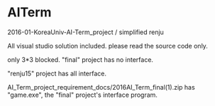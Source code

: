 # AITerm
2016-01-KoreaUniv-AI-Term_project / simplified renju

All visual studio solution included. please read the source code only.

only 3*3 blocked. "final" project has no interface.

"renju15" project has all interface.

AI_Term_project_requirement_docs/2016AI_Term_final(1).zip has "game.exe", the "final" project's interface program.

